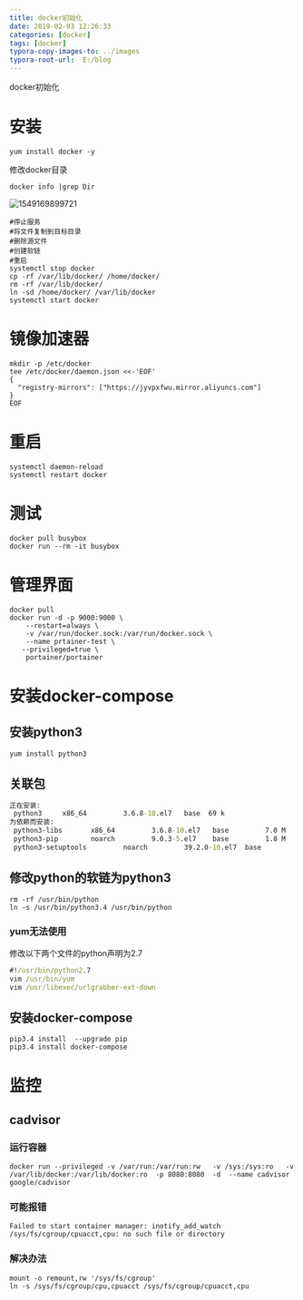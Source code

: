 ```yaml
---
title: docker初始化
date: 2019-02-03 12:26:33
categories: [docker]
tags: [docker]
typora-copy-images-to: ../images
typora-root-url:  E:/blog
---
```


docker初始化

<!--more-->

# 安装

```shell
yum install docker -y
```

修改docker目录

 ```shell
docker info |grep Dir
 ```



![1549169899721](/blog/images/1549169899721.png)

```shell
#停止服务
#将文件复制到目标目录
#删除源文件
#创建软链
#重启
systemctl stop docker
cp -rf /var/lib/docker/ /home/docker/
rm -rf /var/lib/docker/
ln -sd /home/docker/ /var/lib/docker
systemctl start docker
```

# 镜像加速器

```shell
mkdir -p /etc/docker
tee /etc/docker/daemon.json <<-'EOF'
{
  "registry-mirrors": ["https://jyvpxfwu.mirror.aliyuncs.com"]
}
EOF
```

# 重启

```shell
systemctl daemon-reload
systemctl restart docker
```

# 测试

```shell
docker pull busybox
docker run --rm -it busybox
```

# 管理界面

```shell
docker pull
docker run -d -p 9000:9000 \
    --restart=always \
    -v /var/run/docker.sock:/var/run/docker.sock \
    --name prtainer-test \
   --privileged=true \
    portainer/portainer
```

# 安装docker-compose

## 安装python3

```shell
yum install python3
```

## 关联包

```cmd
正在安装:
 python3     x86_64         3.6.8-10.el7   base  69 k
为依赖而安装:
 python3-libs       x86_64         3.6.8-10.el7   base         7.0 M
 python3-pip        noarch         9.0.3-5.el7    base         1.8 M
 python3-setuptools         noarch         39.2.0-10.el7  base         629 k
```

## 修改python的软链为python3

```shell
rm -rf /usr/bin/python
ln -s /usr/bin/python3.4 /usr/bin/python
```

### yum无法使用

修改以下两个文件的python声明为2.7

```cmd
#!/usr/bin/python2.7
vim /usr/bin/yum 
vim /usr/libexec/urlgrabber-ext-down 
```

## 安装docker-compose

```shell
pip3.4 install  --upgrade pip
pip3.4 install docker-compose
```

# 监控

## cadvisor

### 运行容器

```shell
docker run --privileged -v /var/run:/var/run:rw   -v /sys:/sys:ro   -v /var/lib/docker:/var/lib/docker:ro  -p 8080:8080  -d  --name cadvisor   google/cadvisor
```

### 可能报错

```
Failed to start container manager: inotify_add_watch
/sys/fs/cgroup/cpuacct,cpu: no such file or directory
```

### 解决办法

```shell
mount -o remount,rw '/sys/fs/cgroup'
ln -s /sys/fs/cgroup/cpu,cpuacct /sys/fs/cgroup/cpuacct,cpu
```

